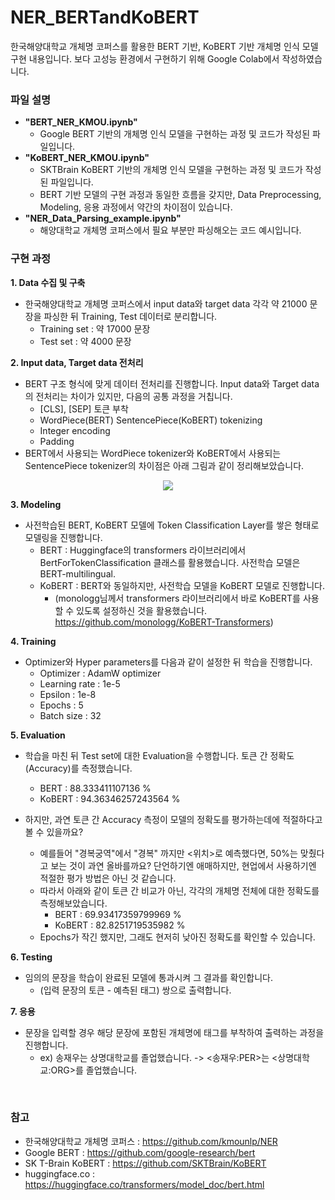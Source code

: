 # NER_BERTandKoBERT
한국해양대학교 개체명 코퍼스를 활용한 BERT 기반, KoBERT 기반 개체명 인식 모델 구현 내용입니다. 보다 고성능 환경에서 구현하기 위해 Google Colab에서 작성하였습니다.

### **파일 설명**
+ **"BERT_NER_KMOU.ipynb"**
  + Google BERT 기반의 개체명 인식 모델을 구현하는 과정 및 코드가 작성된 파일입니다.
+ **"KoBERT_NER_KMOU.ipynb"**
  + SKTBrain KoBERT 기반의 개체명 인식 모델을 구현하는 과정 및 코드가 작성된 파일입니다.
  + BERT 기반 모델의 구현 과정과 동일한 흐름을 갖지만, Data Preprocessing, Modeling, 응용 과정에서 약간의 차이점이 있습니다.
+ **"NER_Data_Parsing_example.ipynb"**
  + 해양대학교 개체명 코퍼스에서 필요 부분만 파싱해오는 코드 예시입니다.


### **구현 과정**
**1. Data 수집 및 구축**
+ 한국해양대학교 개체명 코퍼스에서 input data와 target data 각각 약 21000 문장을 파싱한 뒤 Training, Test 데이터로 분리합니다.
  + Training set : 약 17000 문장
  + Test set : 약 4000 문장


**2. Input data, Target data 전처리**
+ BERT 구조 형식에 맞게 데이터 전처리를 진행합니다. Input data와 Target data의 전처리는 차이가 있지만, 다음의 공통 과정을 거칩니다.
  + [CLS], [SEP] 토큰 부착
  + WordPiece(BERT) SentencePiece(KoBERT) tokenizing
  + Integer encoding
  + Padding
+ BERT에서 사용되는 WordPiece tokenizer와 KoBERT에서 사용되는 SentencePiece tokenizer의 차이점은 아래 그림과 같이 정리해보았습니다.
<p align="center"><img src="https://user-images.githubusercontent.com/46772883/112106822-7d453980-8bf1-11eb-9ba2-b6ace999d65e.png"/></p>


**3. Modeling**
+ 사전학습된 BERT, KoBERT 모델에 Token Classification Layer를 쌓은 형태로 모델링을 진행합니다.
  + BERT : Huggingface의 transformers 라이브러리에서 BertForTokenClassification 클래스를 활용했습니다. 사전학습 모델은 BERT-multilingual.
  + KoBERT : BERT와 동일하지만, 사전학습 모델을 KoBERT 모델로 진행합니다. 
    + (monologg님께서 transformers 라이브러리에서 바로 KoBERT를 사용할 수 있도록 설정하신 것을 활용했습니다. https://github.com/monologg/KoBERT-Transformers)


**4. Training**
+ Optimizer와 Hyper parameters를 다음과 같이 설정한 뒤 학습을 진행합니다.
  + Optimizer : AdamW optimizer
  + Learning rate : 1e-5
  + Epsilon : 1e-8
  + Epochs : 5
  + Batch size : 32


**5. Evaluation**
+ 학습을 마친 뒤 Test set에 대한 Evaluation을 수행합니다. 토큰 간 정확도(Accuracy)를 측정했습니다.
  + BERT : 88.333411107136 %
  + KoBERT : 94.36346257243564 %

+ 하지만, 과연 토큰 간 Accuracy 측정이 모델의 정확도를 평가하는데에 적절하다고 볼 수 있을까요?
  + 예를들어 "경복궁역"에서 "경복" 까지만 <위치>로 예측했다면, 50%는 맞췄다고 보는 것이 과연 올바를까요? 단언하기엔 애매하지만, 현업에서 사용하기엔 적절한 평가 방법은 아닌 것 같습니다.
  + 따라서 아래와 같이 토큰 간 비교가 아닌, 각각의 개체명 전체에 대한 정확도를 측정해보았습니다.
    + BERT :  69.93417359799969 %
    + KoBERT : 82.8251719535982 %
  + Epochs가 작긴 했지만, 그래도 현저히 낮아진 정확도를 확인할 수 있습니다.


**6. Testing**
+ 임의의 문장을 학습이 완료된 모델에 통과시켜 그 결과를 확인합니다.
  + (입력 문장의 토큰 - 예측된 태그) 쌍으로 출력합니다.


**7. 응용**
+ 문장을 입력할 경우 해당 문장에 포함된 개체명에 태그를 부착하여 출력하는 과정을 진행합니다.
    + ex) 송재우는 상명대학교를 졸업했습니다. -> <송재우:PER>는 <상명대학교:ORG>를 졸업했습니다.


<br>

### **참고**
+ 한국해양대학교 개체명 코퍼스 : https://github.com/kmounlp/NER
+ Google BERT : https://github.com/google-research/bert
+ SK T-Brain KoBERT : https://github.com/SKTBrain/KoBERT
+ huggingface.co : https://huggingface.co/transformers/model_doc/bert.html
